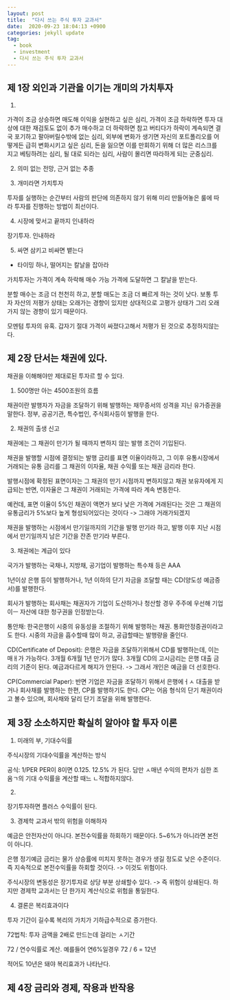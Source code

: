 ```yaml
---
layout: post
title:  "다시 쓰는 주식 투자 교과서"
date:  2020-09-23 18:04:13 +0900 
categories: jekyll update
tag:
  - book
  - investment
  - 다시 쓰는 주식 투자 교과서
---
```


## 제 1장 외인과 기관을 이기는 개미의 가치투자

1. 

가격이 조금 상승하면 매도해 이익을 실현하고 싶은 심리, 가격이 조금 하락하면 투자 대상에 대한 재검토도 없이 추가 매수하고 더 하락하면 참고 버티다가 하락이 계속되면 결국 포기하고 팔아버릴수밖에 없는 심리,  외부에 변화가 생기면 자신의 포트폴리오를 어떻게든 급히 변화시키고 싶은 심리, 돈을 잃으면 이를 만회하기 위해 더 많은 리스크를 지고 베팅하려는 심리, 될 대로 되라는 심리, 사람이 몰리면 따라하게 되는 군중심리.

2. 의미 없는 전망, 근거 없는 추종

3. 개미라면 가치투자

투자를 실행하는 순간부터 사람의 판단에 의존하지 않기 위해 미리 만들어놓은 룰에 따라 투자를 진행하는 방법이 최선이다.

4. 시장에 맞서고 끝까지 인내하라

장기투자. 인내하라

5. 싸면 삼키고 비싸면 뱉는다

* 타이밍 하나, 떨어지는 칼날을 잡아라

가치투자는 가격이 계속 하락해 매수 가능 가격에 도달하면 그 칼날을 받는다.

분할 매수는 조금 더 천천히 하고, 분할 매도는 조금 더 빠르게 하는 것이 낫다. 보통 투자 자산의 저평가 상태는 오래가는 경향이 있지만 상대적으로 고평가 상태가 그리 오래가지 않는 경향이 있기 때문이다.

모멘텀 투자의 유혹. 갑자기 절대 가격이 싸졌다고해서 저평가 된 것으로 추정하지않는다.

## 제 2장 단서는 채권에 있다.

 채권을 이해해야만 제대로된 투자르 할 수 있다.

1. 500명만 아는 4500조원의 흐름

채권이란 발행자가 자금을 조달하기 위해 발행하는 채무증서의 성격을 지닌 유가증권을 말한다. 정부, 공공기관, 특수법인, 주식회사등이 발행을 한다.

2. 채권의 출생 신고

채권에는 그 채권이 만기가 될 때까지 변하지 않는 발행 조건이 기입된다.

채권을 발행할 시점에 결정되는 발행 금리를 표면 이율이라하고, 그 이후 유통시장에서 거래되는 유통 금리를 그 채권의 이자율, 채권 수익률 또는 채권 금리라 한다.

발행시점에 확정된 표면이자는 그 채권의 만기 시점까지 변하지않고 채권 보유자에게 지급되는 반면, 이자율은 그 채권이 거래되는 가격에 따라 계속 변동한다.

예컨데, 표면 이율이 5%인 채권이 액면가 보다 낮은 가격에 거래된다는 것은 그 채권의 유통금리가 5%보다 높게 형성되어있다는 것이다 -> 그래야 거래가되겠지

채권을 발행하는 시점에서 만기일까지의 기간을 발행 만기라 하고, 발행 이후 지난 시점에서 만기일까지 남은 기간을 잔존 만기라 부른다.

3. 채권에는 계급이 있다

국가가 발행하는 국채나, 지방채, 공기업이 발행하는 특수채 등은 AAA

1년이상 은행 등이 발행하거나, 1년 이하의 단기 자금을 조달할 때는 CD(양도성 예금증서)를 발행한다.

회사가 발행하는 회사채는 채권자가 기업이 도산하거나 청산할 경우 주주에 우선해 기업이ㅡ 자산에 대한 청구권을 인정받는다.

통안채: 한국은행이 시중의 유동성을 조절하기 위해 발행하는 채권. 통화안정증권이라고도 한다. 시중의 자금을 흡수할때 많이 하고, 공급할때는 발행량을 줄인다.

CD(Certificate of Deposit): 은행은 자금을 조달하기위해서 CD를 발행하는데, 이는 매ㅐ가 가능하다. 3개월 6개월 1년 만기가 많다.
3개월 CD의 고시금리는 은행 대출 금리의 기준이 된다. 예금과다르게 해지가 안된다. -> 그래서 개인은 예금을 더 선호한다.

CP(Commercial Paper): 반면 기업은 자금을 조달하기 위해서 은행에ㅓㅅ 대출을 받거나 회사채를 발행하는 한편, CP를 발행하기도 한다. CP는 어음 형식의 단기 채권이라고 볼수 있으며, 회사채와 달리 단기 조달을 위해 발행한다. 

## 제 3장 소소하지만 확실히 알아야 할 투자 이론

1. 미래의 부, 기대수익률

주식시장의 기대수익률을 계산하는 방식

공식: 1/PER 
PER이 8이면 0.125. 12.5% 가 된다. 담만 ㅅ매년 수익의 편차가 심한 조옴ㄱ의 기대 수익률을 계산할 때느 ㄴ적합하지않다.

2. 

장기투자하면 플러스 수익률이 된다.

3. 경제학 교과서 밖의 위험을 이해하자

예금은 안전자산이 아니다. 본전수익률을 하회하기 때문이다. 5~6%가 아니라면 본전이 아니다.

은행 정기예금 금리는 물가 상승률에 미치지 못하는 경우가 생길 정도로 낮은 수준이다. 즉 지속적으로 본전수익률을 하회할 것이다. -> 이것도 위험이다.

주식시장의 변동성은 장기투자로 상당 부분 상쇄할수 있다. -> 즉 위험이 상쇄된다. 하지만 경제학 교과서는 단 한가지 계산식으로 위험을 통일한다.

4. 결론은 복리효과이다

투자 기간이 길수록 복리의 가치가 기하급수적으로 증가한다.

72법칙: 투자 금액을 2배로 만드는데 걸리는 ㅅ기간

72 / 연수익률로 계산. 예를들어 연6%일경우 72 / 6 = 12년

적어도 10년은 돼야 복리효과가 나타난다.


## 제 4장 금리와 경제, 작용과 반작용